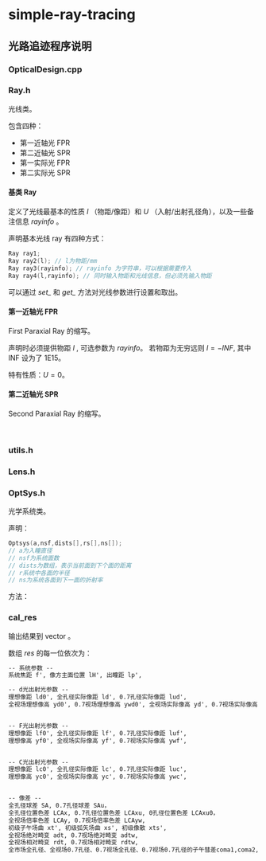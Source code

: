 # simple-ray-tracing



## 光路追迹程序说明

### OpticalDesign.cpp





### Ray.h

光线类。

包含四种：

- 第一近轴光 FPR 
- 第二近轴光 SPR
- 第一实际光 FPR
- 第二实际光 SPR

#### 基类 Ray

定义了光线最基本的性质 $l$ （物距/像距）和 $U$ （入射/出射孔径角），以及一些备注信息 *rayinfo* 。

声明基本光线 ray 有四种方式：

```c++
Ray ray1;
Ray ray2(l); // l为物距/mm
Ray ray3(rayinfo); // rayinfo 为字符串，可以根据需要传入
Ray ray4(l,rayinfo); // 同时输入物距和光线信息，但必须先输入物距
```

可以通过 *set_* 和 *get_* 方法对光线参数进行设置和取出。

#### 第一近轴光 FPR

First Paraxial Ray 的缩写。

声明时必须提供物距 $l$ , 可选参数为 *rayinfo*。 若物距为无穷远则 $l=-INF$, 其中 INF 设为了 1E15。

特有性质：$U=0$。



#### 第二近轴光 SPR

Second Paraxial Ray 的缩写。



 



### utils.h





### Lens.h

### OptSys.h

光学系统类。

声明：

```c++
Optsys(a,nsf,dists[],rs[],ns[]); 
// a为入瞳直径
// nsf为系统面数
// dists为数组，表示当前面到下个面的距离
// r系统中各面的半径
// ns为系统各面到下一面的折射率
```

方法：





### cal_res

输出结果到 vector 。

数组 *res* 的每一位依次为：

```tex
-- 系统参数 --
系统焦距 f', 像方主面位置 lH', 出瞳距 lp',

-- d光出射光参数 --
理想像距 ld0', 全孔径实际像距 ld', 0.7孔径实际像距 lud', 
全视场理想像高 yd0', 0.7视场理想像高 ywd0', 全视场实际像高 yd', 0.7视场实际像高 ywd',


-- F光出射光参数 --
理想像距 lf0', 全孔径实际像距 lf', 0.7孔径实际像距 luf', 
理想像高 yf0', 全视场实际像高 yf', 0.7视场实际像高 ywf',


-- C光出射光参数 --
理想像距 lc0', 全孔径实际像距 lc', 0.7孔径实际像距 luc', 
理想像高 yc0', 全视场实际像高 yc', 0.7视场实际像高 ywc',


-- 像差 --
全孔径球差 SA, 0.7孔径球差 SAu，
全孔径位置色差 LCAx, 0.7孔径位置色差 LCAxu, 0孔径位置色差 LCAxu0，
全视场倍率色差 LCAy, 0.7视场倍率色差 LCAyw,
初级子午场曲 xt', 初级弧矢场曲 xs', 初级像散 xts', 
全视场绝对畸变 adt, 0.7视场绝对畸变 adtw,
全视场相对畸变 rdt, 0.7视场相对畸变 rdtw,
全市场全孔径、全视场0.7孔径、0.7视场全孔径、0.7视场0.7孔径的子午彗差coma1,coma2,coma3,coma4 

```


